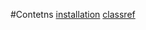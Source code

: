 #Contetns
[installation](https://github.com/paulyeshchyk/Templates-VIPER/blob/master/installation.md)
[classref](https://github.com/paulyeshchyk/Templates-VIPER/blob/master/classref.md)